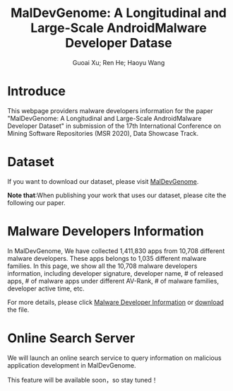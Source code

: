 # <center> MalDevGenome: A Longitudinal and Large-Scale AndroidMalware Developer Datase </center>
<center>Guoai Xu; Ren He; Haoyu Wang</center>

# Introduce
This webpage providers malware developers information for the paper "MalDevGenome: A Longitudinal and Large-Scale AndroidMalware Developer Dataset" in submission of the 17th International Conference on Mining Software Repositories (MSR 2020), Data Showcase Track.

# Dataset
If you want to download our dataset, please visit [MalDevGenome](https://zenodo.org/record/3631262).<br/>

<b>Note that</b>:When publishing your work that uses our dataset, please cite the following our paper.

# Malware Developers Information
In MalDevGenome, We have collected 1,411,830 apps from 10,708 different malware developers. These apps belongs to 1,035 different malware families. In this page, we show all the 10,708 malware developers information, including developer signature, developer name, # of released apps, # of malware apps under different AV-Rank, # of malware families, developer active time, etc.

For more details, please click [Malware Developer Information](https://maldevgenome.github.io/developer) or [download](https://github.com/MalDevGenome/MalDevGenome.github.io/blob/master/malware_developer.xlsx) the file.<br/>


# Online Search Server
We will launch an online search service to query information on malicious application development in MalDevGenome.<br/>

This feature will be available soon，so stay tuned！



